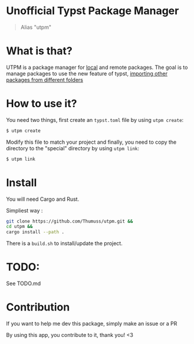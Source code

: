 # Unofficial Typst Package Manager

> Alias "utpm"

# What is that?

UTPM is a package manager for [local](https://github.com/typst/packages#local-packages) and remote packages.
The goal is to manage packages to use the new feature of typst, [importing other packages from different folders](https://typst.app/docs/reference/scripting/#packages)

# How to use it?

You need two things, first create an `typst.toml` file by using `utpm create`:

```bash
$ utpm create
```

Modify this file to match your project and finally, you need to copy the directory to the "special" directory by using `utpm link`: 

```bash
$ utpm link
```

# Install

You will need Cargo and Rust.

Simpliest way :

```bash
git clone https://github.com/Thumuss/utpm.git &&
cd utpm &&
cargo install --path .
```

There is a `build.sh` to install/update the project.

# TODO:

See TODO.md

# Contribution

If you want to help me dev this package, simply make an issue or a PR

By using this app, you contribute to it, thank you! <3
